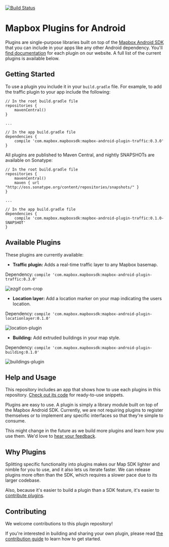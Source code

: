 [![Build Status](https://www.bitrise.io/app/a3a5f64a6d4a78c3.svg?token=RJY5I160EZSKZr1e0KgLrw&branch=master)](https://www.bitrise.io/app/a3a5f64a6d4a78c3)

# Mapbox Plugins for Android

Plugins are single-purpose libraries built on top of the [Mapbox Android SDK](https://www.mapbox.com/android-docs/) that you can include in your apps like any other Android dependency. You'll [find documentation](https://www.mapbox.com/android-docs/plugins/overview/) for each plugin on our website. A full list of the current plugins is available below.

## Getting Started

To use a plugin you include it in your `build.gradle` file. For example, to add the traffic plugin to your app include the following:

```
// In the root build.gradle file
repositories {
    mavenCentral()
}

...

// In the app build.gradle file
dependencies {
    compile 'com.mapbox.mapboxsdk:mapbox-android-plugin-traffic:0.3.0'
}
```

All plugins are published to Maven Central, and nightly SNAPSHOTs are available on Sonatype:

```
// In the root build.gradle file
repositories {
    mavenCentral()
    maven { url "http://oss.sonatype.org/content/repositories/snapshots/" }
}

...

// In the app build.gradle file
dependencies {
    compile 'com.mapbox.mapboxsdk:mapbox-android-plugin-traffic:0.1.0-SNAPSHOT'
}
```

## Available Plugins

These plugins are currently available:

* **Traffic plugin:** Adds a real-time traffic layer to any Mapbox basemap.

Dependency: `compile 'com.mapbox.mapboxsdk:mapbox-android-plugin-traffic:0.3.0'`

![ezgif com-crop](https://cloud.githubusercontent.com/assets/4394910/24972279/bf88b170-1f6f-11e7-8638-6afe08369d9d.gif)

* **Location layer:** Add a location marker on your map indicating the users location.

Dependency: `compile 'com.mapbox.mapboxsdk:mapbox-android-plugin-locationlayer:0.1.0'`

![location-plugin](https://user-images.githubusercontent.com/4394910/28844322-1c52a672-76b9-11e7-904a-fcf6f51c1481.gif)

* **Building:** Add extruded buildings in your map style.

Dependency: `compile 'com.mapbox.mapboxsdk:mapbox-android-plugin-building:0.1.0'`

![buildings-plugin](https://user-images.githubusercontent.com/4394910/28844435-71442d04-76b9-11e7-8866-ee6a94306353.gif)

## Help and Usage

This repository includes an app that shows how to use each plugins in this repository. [Check out its code](https://github.com/mapbox/mapbox-plugins-android/tree/master/plugins/app/src/main/java/com/mapbox/mapboxsdk/plugins/testapp) for ready-to-use snippets.

Plugins are easy to use. A plugin is simply a library module built on top of the Mapbox Android SDK. Currently, we are not requiring plugins to register themselves or to implement any specific interfaces so that they're simple to consume.

This might change in the future as we build more plugins and learn how you use them. We'd love to [hear your feedback](https://github.com/mapbox/mapbox-plugins-android/issues).

## Why Plugins

Splitting specific functionality into plugins makes our Map SDK lighter and nimble for you to use, and it also lets us iterate faster. We can release plugins more often than the SDK, which requires a slower pace due to its larger codebase.

Also, because it's easier to build a plugin than a SDK feature, it's easier to [contribute plugins](https://github.com/mapbox/mapbox-plugins-android#contributing).

## Contributing

We welcome contributions to this plugin repository!

If you're interested in building and sharing your own plugin, please read [the contribution guide](https://github.com/mapbox/mapbox-plugins-android/blob/master/CONTRIBUTING.md) to learn how to get started.
